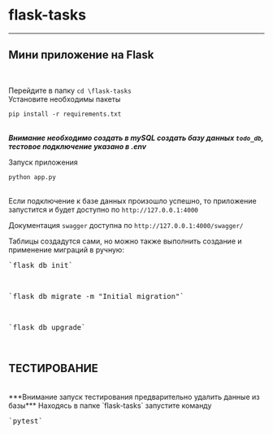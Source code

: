 # flask-tasks
<hr/>
<h2>Мини приложение на Flask</h2> <br/>

Перейдите в папку `cd \flask-tasks`<br/>
Установите необходимы пакеты <pre>`pip install -r requirements.txt`</pre><br/>
***Внимание необходимо создать в mySQL создать базу данных `todo_db`, тестовое подключение указано в .env*** <br/>

Запуск приложения <pre>`python app.py`</pre> <br/>
Если подключение к базе данных произошло успешно, то приложение запустится и будет доступно по `http://127.0.0.1:4000`<br/> 

Документация `swagger` доступна по `http://127.0.0.1:4000/swagger/`

Таблицы создадутся сами, но можно также выполнить создание и применение миграций в ручную: <br/>
<pre>`flask db init`</pre> <br/>
<pre>`flask db migrate -m "Initial migration"`</pre> <br/>
<pre>`flask db upgrade`</pre> <br/>

<h2>ТЕСТИРОВАНИЕ</h2> <br/>
***Внимание запуск тестирования предварительно удалить данные из базы***
Находясь в папке `flask-tasks` запустите команду <pre>`pytest`</pre><br/>